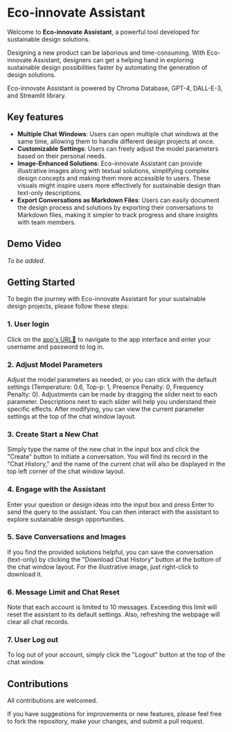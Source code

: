 # Eco-innovate Assistant
Welcome to **Eco-innovate Assistant**, a powerful tool developed for sustainable design solutions.

Designing a new product can be laborious and time-consuming. With Eco-innovate Assistant, designers can get a helping hand in exploring sustainable design possibilities faster by automating the generation of design solutions.

Eco-innovate Assistant is powered by Chroma Database, GPT-4, DALL-E-3, and Streamlit library.

## Key features
- **Multiple Chat Windows**: Users can open multiple chat windows at the same time, allowing them to handle different design projects at once.
- **Customizable Settings**: Users can freely adjust the model parameters based on their personal needs.
- **Image-Enhanced Solutions**: Eco-innovate Assistant can provide illustrative images along with textual solutions, simplifying complex design concepts and making them more accessible to users. These visuals might inspire users more effectively for sustainable design than text-only descriptions.
- **Export Conversations as Markdown Files**: Users can easily document the design process and solutions by exporting their conversations to Markdown files, making it simpler to track progress and share insights with team members.

## Demo Video
*To be added.*

## Getting Started
To begin the journey with Eco-innovate Assistant for your sustainable design projects, please follow these steps:

### 1. User login
Click on the [app's URL🔗](https://ecoinnovate-assistant-bobdpauvhdtkhafarfupaa.streamlit.app/) to navigate to the app interface and enter your username and password to log in. 

### 2. Adjust Model Parameters
Adjust the model parameters as needed, or you can stick with the default settings (Temperature: 0.6, Top-p: 1, Presence Penalty: 0, Frequency Penalty: 0).
Adjustments can be made by dragging the slider next to each parameter. Descriptions next to each slider will help you understand their specific effects. After modifying, you can view the current parameter settings at the top of the chat window layout.

### 3. Create Start a New Chat
Simply type the name of the new chat in the input box and click the "Create" button to initiate a conversation. You will find its record in the "Chat History," and the name of the current chat will also be displayed in the top left corner of the chat window layout.

### 4. Engage with the Assistant
Enter your question or design ideas into the input box and press Enter to send the query to the assistant. You can then interact with the assistant to explore sustainable design opportunities.

### 5. Save Conversations and Images
If you find the provided solutions helpful, you can save the conversation (text-only) by clicking the "Download Chat History" button at the bottom of the chat window layout. For the illustrative image, just right-click to download it.

### 6. Message Limit and Chat Reset
Note that each account is limited to 10 messages. Exceeding this limit will reset the assistant to its default settings. Also, refreshing the webpage will clear all chat records.

### 7. User Log out
To log out of your account, simply click the "Logout" button at the top of the chat window.

## Contributions
All contributions are welcomed.

If you have suggestions for improvements or new features, please feel free to fork the repository, make your changes, and submit a pull request.
